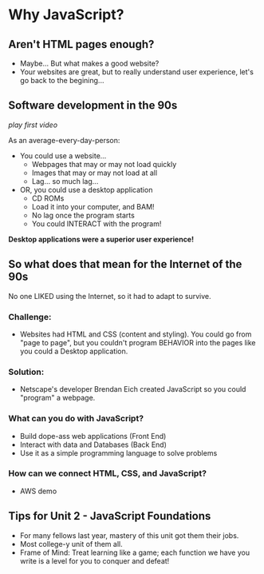 # Why JavaScript?

## Aren't HTML pages enough?
  * Maybe... But what makes a good website?
  * Your websites are great, but to really understand user experience, let's go back to the begining...
 
## Software development in the 90s
_play first video_

As an average-every-day-person:
  * You could use a website...
    * Webpages that may or may not load quickly
    * Images that may or may not load at all
    * Lag... so much lag...
  * OR, you could use a desktop application
    * CD ROMs
    * Load it into your computer, and BAM!
    * No lag once the program starts
    * You could INTERACT with the program!

**Desktop applications were a superior user experience!**

## So what does that mean for the Internet of the 90s
No one LIKED using the Internet, so it had to adapt to survive.
  
### Challenge:
  * Websites had HTML and CSS (content and styling). You could go from "page to page", but you couldn't program BEHAVIOR into the pages like you could a Desktop application.

### Solution:
  * Netscape's developer Brendan Eich created JavaScript so you could "program" a webpage.

### What can you do with JavaScript?
  * Build dope-ass web applications (Front End)
  * Interact with data and Databases (Back End)
  * Use it as a simple programming language to solve problems 

### How can we connect HTML, CSS, and JavaScript?
 * AWS demo
  
## Tips for Unit 2 - JavaScript Foundations
 * For many fellows last year, mastery of this unit got them their jobs.
 * Most college-y unit of them all. 
 * Frame of Mind: Treat learning like a game; each function we have you write is a level for you to conquer and defeat!
